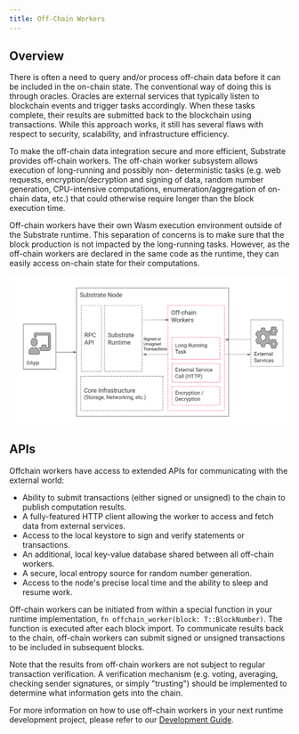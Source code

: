 ```yaml
---
title: Off-Chain Workers
---
```


## Overview

There is often a need to query and/or process off-chain data before it can be included in the
on-chain state. The conventional way of doing this is through oracles. Oracles are external
services that typically listen to blockchain events and trigger tasks accordingly. When these tasks
complete, their results are submitted back to the blockchain using transactions. While this approach
works, it still has several flaws with respect to security, scalability, and infrastructure
efficiency.

To make the off-chain data integration secure and more efficient, Substrate provides off-chain
workers. The off-chain worker subsystem allows execution of long-running and possibly non-
deterministic tasks (e.g. web requests, encryption/decryption and signing of data, random number
generation, CPU-intensive computations, enumeration/aggregation of on-chain data, etc.) that could
otherwise require longer than the block execution time.

Off-chain workers have their own Wasm execution environment outside of the Substrate runtime. This
separation of concerns is to make sure that the block production is not impacted by the long-running
tasks. However, as the off-chain workers are declared in the same code as the runtime, they can
easily access on-chain state for their computations.

![Off-chain Workers](/docs/assets/off-chain-workers-01.png)

## APIs

Offchain workers have access to extended APIs for communicating with the external world:

  * Ability to submit transactions (either signed or unsigned) to the chain to publish computation
  results.
  * A fully-featured HTTP client allowing the worker to access and fetch data from external
  services.
  * Access to the local keystore to sign and verify statements or transactions.
  * An additional, local key-value database shared between all off-chain workers.
  * A secure, local entropy source for random number generation.
  * Access to the node's precise local time and the ability to sleep and resume work.

Off-chain workers can be initiated from within a special function in your runtime implementation,
`fn offchain_worker(block: T::BlockNumber)`. The function is executed after each block import. To
communicate results back to the chain, off-chain workers can submit signed or unsigned transactions
to be included in subsequent blocks.

Note that the results from off-chain workers are not subject to regular transaction verification. A
verification mechanism (e.g. voting, averaging, checking sender signatures, or simply "trusting")
should be implemented to determine what information gets into the chain.

For more information on how to use off-chain workers in your next runtime development project,
please refer to our [Development Guide](development/module/off-chain-workers.md).
